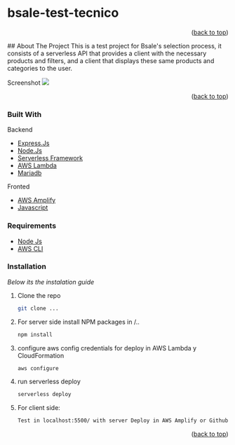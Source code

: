 # bsale-test-tecnico
<p align="right">(<a href="#top">back to top</a>)</p>
<!-- ABOUT THE PROJECT -->
## About The Project
This is a test project for Bsale's selection process, it consists of a serverless API that provides a client with the necessary products and filters, and a client that displays these same products and categories to the user.

Screenshot
![](https://i.gyazo.com/e220553a072c157d9cad2de03daeb69a.png)

<p align="right">(<a href="#top">back to top</a>)</p>


### Built With
Backend
* [Express.Js](https://expressjs.com)
* [Node.Js](https://nodejs.org/es/)
* [Serverless Framework](https://www.serverless.com)
* [AWS Lambda](https://docs.aws.amazon.com/lambda/)
* [Mariadb](https://mariadb.com)

Fronted

* [AWS Amplify](https://aws.amazon.com/es/amplify/)
* [Javascript](https://www.javascript.com)
### Requirements
* [Node Js](https://nodejs.org/es/)
* [AWS CLI](https://aws.amazon.com/es/cli/)

### Installation

_Below its the instalation guide_

1. Clone the repo
   ```sh
   git clone ...
   ```
2. For server side install NPM packages in /..
   ```sh
   npm install
   ```
3. configure aws config credentials for deploy in AWS Lambda y CloudFormation
   ```sh
   aws configure
   ```
4. run serverless deploy 
   ```sh
   serverless deploy
   ```
5. For client side: 
   ```sh 
   Test in localhost:5500/ with server Deploy in AWS Amplify or Github pages
   ```
<p align="right">(<a href="#top">back to top</a>)</p>
